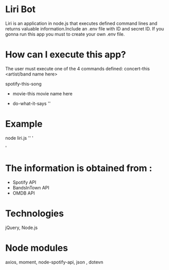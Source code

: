 # Liri Bot
Liri is an application in node.js that executes defined command lines and returns valuable information.Include an .env file with ID and secret ID. If you gonna run this app you must to create your own .env file.

# How can I execute this app?
The user must execute one of the 4 commands defined:
concert-this  <artist/band name here>

spotify-this-song    <song name here>
 
* movie-this   movie name here
 
* do-what-it-says '<read data from random.txt>'
 
# Example

 node liri.js '<command line >' '<search value>'

# The information is obtained from : 
 * Spotify API
 * BandsInTown API
 * OMDB API
 
# Technologies
jQuery, Node.js

# Node modules
axios, moment, node-spotify-api, json , dotevn


